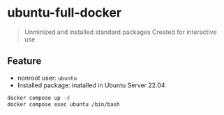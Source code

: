 # ubuntu-full-docker

> Unminized and installed standard packages
> Created for interactive use

## Feature

- nonroot user: `ubuntu`
- Installed package: inatalled in Ubuntu Server 22.04

```bash
docker compose up -d
docker compose exec ubuntu /bin/bash
```
